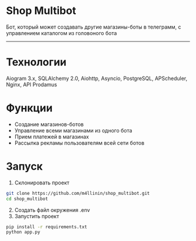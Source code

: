# Shop Multibot
Бот, который может создавать другие магазины-боты в телеграмм, с управлением каталогом из головоного бота

---

# Технологии  
Aiogram 3.x, SQLAlchemy 2.0, Aiohttp, Asyncio, PostgreSQL, APScheduler, Nginx, API Prodamus

# Функции
- Создание магазинов-ботов
- Управление всеми магазинами из одного бота
- Прием платежей в магазинах
- Рассылка рекламы пользователям всей сети ботов

# Запуск
1. Склонировать проект
```bash
git clone https://github.com/m4llinin/shop_multibot.git
cd shop_multibot
```
2. Создать файл окружения .env
3. Запустить проект
```bash
pip install -r requirements.txt  
python app.py
```
